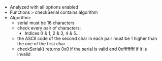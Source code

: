 * Analyzed with all options enabled
* Functions > checkSerial contains algorithm
* Algorithm:
    * serial must be 16 characters
    * check every pair of characters:
        * Indices 0 & 1, 2 & 3, 4 & 5...
    * the ASCII code of the second char in each pair must be 1 higher than the one of the first char
    * checkSerial() returns 0x0 if the serial is valid and 0xffffffff if it is invalid
